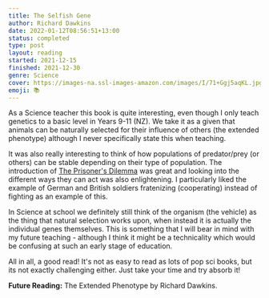 ```yaml
---
title: The Selfish Gene
author: Richard Dawkins
date: 2022-01-12T08:56:51+13:00
status: completed
type: post
layout: reading
started: 2021-12-15
finished: 2021-12-30
genre: Science
cover: https://images-na.ssl-images-amazon.com/images/I/71+Ggj5aqKL.jpg
emoji: 📚
---
```


As a Science teacher this book is quite interesting, even though I only teach genetics to a basic level in Years 9-11 (NZ). We take it as a given that animals can be naturally selected for their influence of others (the extended phenotype) although I never specifically state this when teaching.

It was also really interesting to think of how populations of predator/prey (or others) can be stable depending on their type of population. The introduction of [The Prisoner\'s Dilemma](https://en.wikipedia.org/wiki/Prisoner%27s_dilemma) was great and looking into the different ways they can act was also enlightening. I particularly liked the example of German and British soldiers fratenizing (cooperating) instead of fighting as an example of this.

In Science at school we definitely still think of the organism (the vehicle) as the thing that natural selection works upon, when instead it is actually the individual genes themselves. This is something that I will bear in mind with my future teaching - although I think it might be a technicality which would be confusing at such an early stage of education.

All in all, a good read! It's not as easy to read as lots of pop sci books, but its not exactly challenging either. Just take your time and try absorb it!

__Future Reading:__ The Extended Phenotype by Richard Dawkins.
